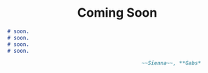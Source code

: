 <h1 align="center">Coming Soon</h1>

```md
# soon.
# soon.
# soon.
# soon.

                                           ~~Sienna~~, **Gabs*
```

